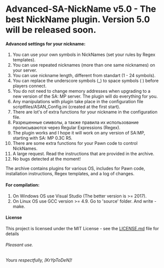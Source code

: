 # Advanced-SA-NickName v5.0 - The best NickName plugin. Version 5.0 will be released soon.
#### Advanced settings for your nickname:

1. You can use your own symbols in NickNames (set your rules by Regex templates).
2. You can use repeated nicknames (more than one same nicknames) on your server.
3. You can use nickname length, different from standart (1 - 24 symbols).
4. You can replace the underscore symbols (_) to space symbols ( ) before players connect.
5. You do not need to change memory addresses when upgrading to a new version of the SA: MP server. The plugin will do everything for you.
6. Any manipulations with plugin take place in the configuration file scriptfiles/ASAN_Config.ini (created at the first start).
7. There are lot's of extra functions for your nickname in the configuration file.
8. Разрешенные символы, а также правила их использование прописываются через Regular Expressions (Regex).
9. The plugin works and I hope it will work on any version of SA:MP, starting with SA: MP 0.3C R5.
10. There are some extra functions for your Pawn code to control NickNames.
11. A large request. Read the instructions that are provided in the archive.
12. No bugs detected at the moment!

The archive contains plugins for various OS, includes for Pawn code, installation instructions, Regex templates, and a log of changes.

#### For compilation:

1. On Windows OS use Visual Studio (The better version is >= 2017).
2. On Linux OS use GCC version >= 4.9. Go to 'source' folder. And write - make.

#### License

This project is licensed under the MIT License - see the [LICENSE.md](LICENSE.md) file for details

###### Pleasant use.

###### Yours respectfully, [KrYpToDeN]!
